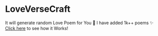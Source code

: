 # LoveVerseCraft
It will generate random Love Poem for You 💖
I have added 1k++ poems ✨
[Click here](https://lovepoem-generator.netlify.app/) to see how it Works!